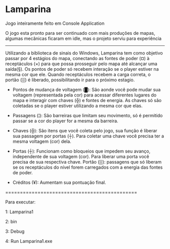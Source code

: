# Lamparina
Jogo inteiramente feito em Console Application

O jogo esta pronto para ser continuado com mais produções de mapas, algumas mecânicas ficaram em idle, mas o projeto serviu para experiência
____________________________________________

Utilizando a biblioteca de sinais do Windows, Lamparina tem como objetivo passar por 4 estágios do mapa, conectando as fontes de poder (¤) à receptáculos (×) para que possa prosseguir pelo mapa até alcançar uma saída(§). Os pontos de poder só recebem interação se o player estiver na mesma cor que ele. Quando receptáculos recebem a carga correta, o portão (▒) é liberado, possibilitando ir para o próximo estagio.


* Pontos de mudança de voltagem (█): São aonde você pode mudar sua voltagem (representada pela cor) para acessar diferentes lugares do mapa e interagir com chaves (╬) e fontes de energia. As chaves só são coletadas se o player estiver utilizando a mesma cor que elas.

* Passagens (¦): São barreiras que limitam seu movimento, só é permitido passar se a cor do player for a mesma da barreira.

* Chaves (╬): São itens que você coleta pelo jogo, sua função é liberar sua passagem por portas (┼). Para coletar uma chave você precisa ter a mesma voltagem (cor) dela.

* Portas (┼): Funcionam como bloqueios que impedem seu avanço, independente de sua voltagem (cor). Para liberar uma porta você precisa de sua respectiva chave. Portão (▒): passagens que só liberam se os receptáculos do nível forem carregados com a energia das fontes de poder.

* Créditos (¥): Aumentam sua pontuação final.


=============================================

Para executar:

1: Lamparina1

2: bin

3: Debug

4: Run Lamparina1.exe
